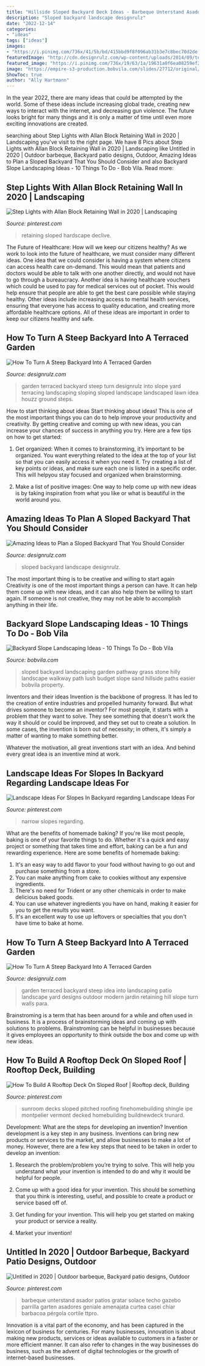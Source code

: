```yaml
---
title: "Hillside Sloped Backyard Deck Ideas - Barbeque Unterstand Asador Patios Gratar Solace Techo Gazebo Parrilla Garten Asadores Geniale Amenajata Curtea Casei Chiar Barbacoa Pérgola Cortile Ttpro"
description: "Sloped backyard landscape designrulz"
date: "2022-12-14"
categories:
- "ideas"
tags: ["ideas"]
images:
- "https://i.pinimg.com/736x/41/5b/bd/415bbd9f8f096ab31b3e7c8bec70d2de.jpg"
featuredImage: "http://cdn.designrulz.com/wp-content/uploads/2014/09/terraced-garden-designrulz-idea-5.jpg"
featured_image: "https://i.pinimg.com/736x/19/63/1a/19631a0f6ea08259ef292f12a2960988.jpg"
image: "https://empire-s3-production.bobvila.com/slides/27712/original/Sloped_Walkway.jpeg?1533304231"
ShowToc: true
author: "Ally Hartmann"
---
```



In the year 2022, there are many ideas that could be attempted by the world. Some of these ideas include increasing global trade, creating new ways to interact with the internet, and decreasing gun violence. The future looks bright for many things and it is only a matter of time until even more exciting innovations are created.

	

		
searching about Step Lights with Allan Block Retaining Wall in 2020 | Landscaping you've visit to the right page. We have 8 Pics about Step Lights with Allan Block Retaining Wall in 2020 | Landscaping like Untitled in 2020 | Outdoor barbeque, Backyard patio designs, Outdoor, Amazing Ideas to Plan a Sloped Backyard That You Should Consider and also Backyard Slope Landscaping Ideas - 10 Things To Do - Bob Vila. Read more:
		
    
## Step Lights With Allan Block Retaining Wall In 2020 | Landscaping

<img loading=lazy src="https://i.pinimg.com/736x/41/5b/bd/415bbd9f8f096ab31b3e7c8bec70d2de.jpg" onerror="this.onerror=null;this.src='https://tse4.mm.bing.net/th?id=OIP.pA1Szpery3FufXNmyHGGzQHaJ3&amp;pid=15.1';" alt="Step Lights with Allan Block Retaining Wall in 2020 | Landscaping">

_Source: pinterest.com_

>retaining sloped hardscape declive. 

	

The Future of Healthcare: How will we keep our citizens healthy?
As we work to look into the future of healthcare, we must consider many different ideas. One idea that we could consider is having a system where citizens can access health care on-demand. This would mean that patients and doctors would be able to talk with one another directly, and would not have to go through a bureaucracy. Another idea is having healthcare vouchers which could be used to pay for medical services out of pocket. This would help ensure that people are able to get the best care possible while staying healthy. Other ideas include increasing access to mental health services, ensuring that everyone has access to quality education, and creating more affordable healthcare options. All of these ideas are important in order to keep our citizens healthy and safe.

    
## How To Turn A Steep Backyard Into A Terraced Garden

<img loading=lazy src="http://cdn.designrulz.com/wp-content/uploads/2014/09/terraced-garden-designrulz-idea-5.jpg" onerror="this.onerror=null;this.src='https://tse1.mm.bing.net/th?id=OIP.BLgqYIrHQDlhzFzXrHvMqwHaFI&amp;pid=15.1';" alt="How To Turn A Steep Backyard Into A Terraced Garden">

_Source: designrulz.com_

>garden terraced backyard steep turn designrulz into slope yard terracing landscaping sloping sloped landscape landscaped lawn idea houzz ground steps. 

	

How to start thinking about ideas
Start thinking about ideas! This is one of the most important things you can do to help improve your productivity and creativity. By getting creative and coming up with new ideas, you can increase your chances of success in anything you try. Here are a few tips on how to get started:
1. Get organized: When it comes to brainstorming, it’s important to be organized. You want everything related to the idea at the top of your list so that you can easily access it when you need it. Try creating a list of key points or ideas, and make sure each one is listed in a specific order. This will helpyou stay focused and organized when brainstorming.

2. Make a list of positive images: One way to help come up with new ideas is by taking inspiration from what you like or what is beautiful in the world around you.

    
## Amazing Ideas To Plan A Sloped Backyard That You Should Consider

<img loading=lazy src="https://cdn.designrulz.com/wp-content/uploads/2015/05/sloped-landscape-design-ideas-designrulz-2.jpg" onerror="this.onerror=null;this.src='https://tse2.mm.bing.net/th?id=OIP.gTGeFpT_Prh8bTU13goqMQHaJ6&amp;pid=15.1';" alt="Amazing Ideas to Plan a Sloped Backyard That You Should Consider">

_Source: designrulz.com_

>sloped backyard landscape designrulz. 

	

The most important thing is to be creative and willing to start again
Creativity is one of the most important things a person can have. It can help them come up with new ideas, and it can also help them be willing to start again. If someone is not creative, they may not be able to accomplish anything in their life.

    
## Backyard Slope Landscaping Ideas - 10 Things To Do - Bob Vila

<img loading=lazy src="https://empire-s3-production.bobvila.com/slides/27712/original/Sloped_Walkway.jpeg?1533304231" onerror="this.onerror=null;this.src='https://tse1.mm.bing.net/th?id=OIP.IqMdaVGdv4q0xFJtEu89vAHaJ4&amp;pid=15.1';" alt="Backyard Slope Landscaping Ideas - 10 Things To Do - Bob Vila">

_Source: bobvila.com_

>sloped backyard landscaping garden pathway grass stone hilly landscape walkway path lush budget slope sand hillside paths easier bobvila property. 

	

Inventors and their ideas
Invention is the backbone of progress. It has led to the creation of entire industries and propelled humanity forward. But what drives someone to become an inventor?
For most people, it starts with a problem that they want to solve. They see something that doesn't work the way it should or could be improved, and they set out to create a solution. In some cases, the invention is born out of necessity; in others, it's simply a matter of wanting to make something better.

Whatever the motivation, all great inventions start with an idea. And behind every great idea is an inventive mind at work.

    
## Landscape Ideas For Slopes In Backyard Regarding Landscape Ideas For

<img loading=lazy src="https://i.pinimg.com/736x/19/63/1a/19631a0f6ea08259ef292f12a2960988.jpg" onerror="this.onerror=null;this.src='https://tse1.mm.bing.net/th?id=OIP.cT80aDawCOk4cxMMlAEiOgHaKF&amp;pid=15.1';" alt="Landscape Ideas For Slopes In Backyard regarding Landscape Ideas For">

_Source: pinterest.com_

>narrow slopes regarding. 

	

What are the benefits of homemade baking?
If you're like most people, baking is one of your favorite things to do. Whether it's a quick and easy project or something that takes time and effort, baking can be a fun and rewarding experience. Here are some benefits of homemade baking: 
1) It's an easy way to add flavor to your food without having to go out and purchase something from a store. 
2) You can make anything from cake to cookies without any expensive ingredients. 
3) There's no need for Trident or any other chemicals in order to make delicious baked goods. 
4) You can use whatever ingredients you have on hand, making it easier for you to get the results you want. 
5) It's an excellent way to use up leftovers or specialties that you don't have time to bake at home.

    
## How To Turn A Steep Backyard Into A Terraced Garden

<img loading=lazy src="http://cdn.designrulz.com/wp-content/uploads/2014/09/terraced-garden-designrulz-idea-16.jpg" onerror="this.onerror=null;this.src='https://tse4.mm.bing.net/th?id=OIP.QdvZh9n5-Box1yB5LVdC8gHaKB&amp;pid=15.1';" alt="How To Turn A Steep Backyard Into A Terraced Garden">

_Source: designrulz.com_

>garden terraced backyard steep idea into landscaping patio landscape yard designs outdoor modern jardin retaining hill slope turn walls para. 

	

Brainstroming is a term that has been around for a while and often used in business. It is a process of brainstorming ideas and coming up with solutions to problems. Brainstroming can be helpful in businesses because it gives employees an opportunity to think outside the box and come up with new ideas.

    
## How To Build A Rooftop Deck On Sloped Roof | Rooftop Deck, Building

<img loading=lazy src="https://i.pinimg.com/736x/90/69/f2/9069f2026976874f2222684e8ff907c1.jpg" onerror="this.onerror=null;this.src='https://tse1.mm.bing.net/th?id=OIP.yelbprZPd5wUMJ1WogFxpQHaE8&amp;pid=15.1';" alt="How To Build A Rooftop Deck On Sloped Roof | Rooftop deck, Building">

_Source: pinterest.com_

>sunroom decks sloped pitched roofing finehomebuilding shingle ipe montpelier vermont decked homebuilding buildnewdeck trunard. 

	

Development: What are the steps for developing an invention?
Invention development is a key step in any business. Inventions can bring new products or services to the market, and allow businesses to make a lot of money. However, there are a few key steps that need to be taken in order to develop an invention:
1. Research the problem/problem you’re trying to solve. This will help you understand what your invention is intended to do and why it would be helpful for people.

2. Come up with a good idea for your invention. This should be something that you think is interesting, useful, and possible to create a product or service based off of.

3. Get funding for your invention. This will help you get started on making your product or service a reality.

4. Market your invention!

    
## Untitled In 2020 | Outdoor Barbeque, Backyard Patio Designs, Outdoor

<img loading=lazy src="https://i.pinimg.com/736x/9d/7e/00/9d7e00ba97893d0cbf63294c23d93ae5.jpg" onerror="this.onerror=null;this.src='https://tse3.mm.bing.net/th?id=OIP.dyTFuda9M8C3o2DGBWKqgAHaJ3&amp;pid=15.1';" alt="Untitled in 2020 | Outdoor barbeque, Backyard patio designs, Outdoor">

_Source: pinterest.com_

>barbeque unterstand asador patios gratar solace techo gazebo parrilla garten asadores geniale amenajata curtea casei chiar barbacoa pérgola cortile ttpro. 

	

Innovation is a vital part of the economy, and has been captured in the lexicon of business for centuries. For many businesses, innovation is about making new products, services or ideas available to customers in a faster or more efficient manner. It can also refer to changes in the way businesses do business, such as the advent of digital technologies or the growth of internet-based businesses.

